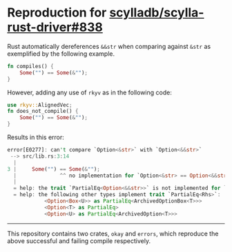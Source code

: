 # Reproduction for [scylladb/scylla-rust-driver#838](https://github.com/scylladb/scylla-rust-driver/pull/838)

Rust automatically dereferences `&&str` when comparing against `&str` as exemplified by the following example.

```rs
fn compiles() {
    Some("") == Some(&"");
}
```

However, adding any use of `rkyv` as in the following code:

```rs
use rkyv::AlignedVec;
fn does_not_compile() {
    Some("") == Some(&"");
}
```

Results in this error:

```rs
error[E0277]: can't compare `Option<&str>` with `Option<&&str>`
 --> src/lib.rs:3:14
  |
3 |     Some("") == Some(&"");
  |              ^^ no implementation for `Option<&str> == Option<&&str>`
  |
  = help: the trait `PartialEq<Option<&&str>>` is not implemented for `Option<&str>`
  = help: the following other types implement trait `PartialEq<Rhs>`:
            <Option<Box<U>> as PartialEq<ArchivedOptionBox<T>>>
            <Option<T> as PartialEq>
            <Option<U> as PartialEq<ArchivedOption<T>>>
```

---

This repository contains two crates, `okay` and `errors`, which reproduce the above successful and failing compile respectively.
